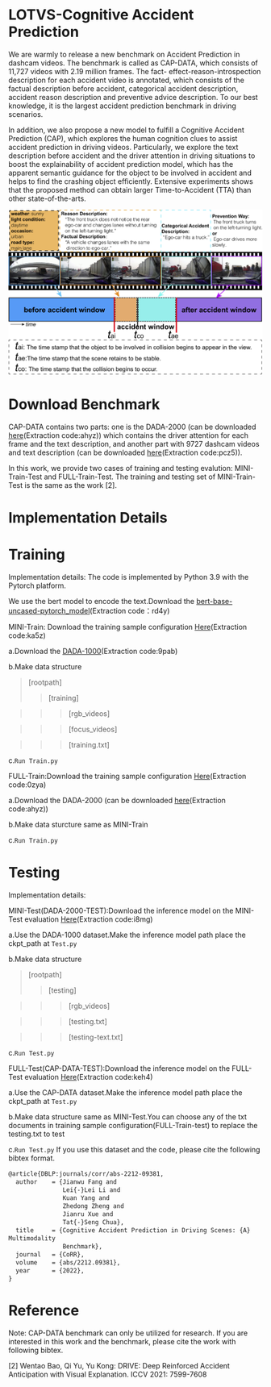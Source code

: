 # LOTVS-Cognitive Accident Prediction
We are warmly to release a new benchmark on Accident Prediction in dashcam videos. The benchmark is called as CAP-DATA, which consists of 11,727 videos with 2.19 million frames. The fact- effect-reason-introspection description for each accident video is annotated, which consists of the factual description before accident, categorical accident description, accident reason description and preventive advice description. To our best knowledge, it is the largest accident prediction benchmark in driving scenarios.

In addition, we also propose a new model to fulfill a Cognitive Accident Prediction (CAP), which explores the human cognition clues to assist accident prediction in driving videos. Particularly, we explore the text description before accident and the driver attention in driving situations to boost the explainability of accident prediction model, which has the apparent semantic guidance for the object to be involved in accident and helps to find the crashing object efficiently. Extensive experiments shows that the proposed method can obtain larger Time-to-Accident (TTA) than other state-of-the-arts.


![image](https://github.com/JWFanggit/LOTVS-CAP/blob/main/CAP-DATA.png)

# Download Benchmark
CAP-DATA contains two parts: one is the DADA-2000 (can be downloaded [here](https://pan.baidu.com/s/1oxoQKYIaNCkLCxVCrOwgHw?pwd=ahyz)(Extraction code:ahyz)) which contains the driver attention for each frame and the text description, and another part with 9727 dashcam videos and text description (can be downloaded [here](https://pan.baidu.com/s/1QjrTiBEVLgwBPnGkBOKaZg?pwd=pcz5 )(Extraction code:pcz5)). 

In this work, we provide two cases of training and testing evalution: MINI-Train-Test and FULL-Train-Test. The training and testing set of MINI-Train-Test is the same as the work [2].

# Implementation Details
# Training
Implementation details:
The code is implemented by Python 3.9 with the Pytorch platform. 

We use the bert model to encode the text.Download the [bert-base-uncased-pytorch_model](https://pan.baidu.com/s/1vnPIOLn7s_4MZyISjP5a0A)(Extraction code：rd4y)

MINI-Train: Download the training sample configuration [Here](https://pan.baidu.com/s/1SOLOM01OMlZSz5a7s2khHA )(Extraction code:ka5z)
   
a.Download the [DADA-1000](https://pan.baidu.com/share/init?surl=RfNjeW0Rjj6R4N7beSTYrA)(Extraction code:9pab)

b.Make data structure
>[rootpath]
>>[training]

>>>[rgb_videos]

>>>[focus_videos]

>>>[training.txt]

c.```Run Train.py```

FULL-Train:Download the training sample configuration [Here](https://pan.baidu.com/s/1Ls_qZZU_IMl6D8Muu7cMVg )(Extraction code:0zya)
                  
a.Download the DADA-2000 (can be downloaded [here](https://pan.baidu.com/s/1oxoQKYIaNCkLCxVCrOwgHw?pwd=ahyz)(Extraction code:ahyz))

b.Make data sturcture same as MINI-Train

c.```Run Train.py```

# Testing
Implementation details:

MINI-Test(DADA-2000-TEST):Download the inference model on the MINI-Test evaluation [Here](https://pan.baidu.com/s/1tgXcaEaWQdgmoB7eubuZfA)(Extraction code:i8mg)

a.Use the DADA-1000 dataset.Make the inference model path place the ckpt_path at ```Test.py```

b.Make data structure
>[rootpath]
>>[testing]

>>>[rgb_videos]

>>>[testing.txt]

>>>[testing-text.txt]


c.```Run Test.py```

FULL-Test(CAP-DATA-TEST):Download the inference model on the FULL-Test evaluation [Here](https://pan.baidu.com/s/13iFDdi_aInqQBFOJHOXl8w)(Extraction code:keh4)

a.Use the CAP-DATA dataset.Make the inference model path place the ckpt_path at ```Test.py```

b.Make data structure same as MINI-Test.You can choose any of the txt documents in training sample configuration(FULL-Train-test) to replace the testing.txt to test

c.```Run Test.py```
If you use this dataset and the code, please cite the following bibtex format.
```
@article{DBLP:journals/corr/abs-2212-09381,
  author    = {Jianwu Fang and
               Lei{-}Lei Li and
               Kuan Yang and
               Zhedong Zheng and
               Jianru Xue and
               Tat{-}Seng Chua},
  title     = {Cognitive Accident Prediction in Driving Scenes: {A} Multimodality
               Benchmark},
  journal   = {CoRR},
  volume    = {abs/2212.09381},
  year      = {2022},
}
```
# Reference

Note: CAP-DATA benchmark can only be utilized for research. If you are interested in this work and the benchmark, please cite the work with following bibtex.

[2] Wentao Bao, Qi Yu, Yu Kong: DRIVE: Deep Reinforced Accident Anticipation with Visual Explanation. ICCV 2021: 7599-7608


